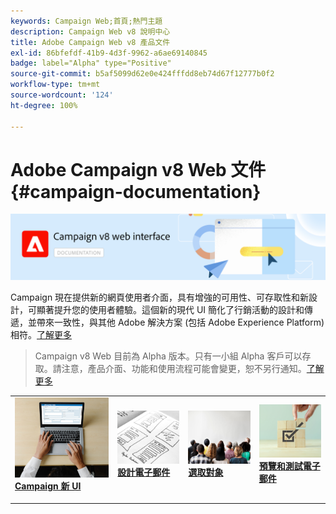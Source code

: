 ```yaml
---
keywords: Campaign Web;首頁;熱門主題
description: Campaign Web v8 說明中心
title: Adobe Campaign Web v8 產品文件
exl-id: 86bfefdf-41b9-4d3f-9962-a6ae69140845
badge: label="Alpha" type="Positive"
source-git-commit: b5af5099d62e0e424fffdd8eb74d67f12777b0f2
workflow-type: tm+mt
source-wordcount: '124'
ht-degree: 100%

---
```


# Adobe Campaign v8 Web 文件 {#campaign-documentation}

![](assets/do-not-localize/banner-documentationv8.png)

Campaign 現在提供新的網頁使用者介面，具有增強的可用性、可存取性和新設計，可顯著提升您的使用者體驗。這個新的現代 UI 簡化了行銷活動的設計和傳遞，並帶來一致性，與其他 Adobe 解決方案 (包括 Adobe Experience Platform) 相符。[了解更多](get-started/get-started.md)

>Campaign v8 Web 目前為 Alpha 版本。只有一小組 Alpha 客戶可以存取。請注意，產品介面、功能和使用流程可能會變更，恕不另行通知。[了解更多](rn/release-notes.md)


<table style="table-layout:fixed"><tr style="border: 0;">
<td>
<a href="get-started/user-interface.md">
<img alt="新 UI" src="assets/do-not-localize/email-create.jpeg">
</a>
<div><a href="get-started/user-interface.md"><strong>Campaign 新 UI</strong>
</div>
<p>
</td>
<td>
<a href="content/create-email-content.md">
<img alt="不常使用" src="assets/do-not-localize/email-design.jpg">
</a>
<div>
<a href="content/create-email-content.md"><strong>設計電子郵件</strong></a>
</div>
<p></td>
<td>
<a href="audience/about-audiences.md">
<img alt="對象" src="assets/do-not-localize/email-audience.jpg">
</a>
<div>
<a href="audience/about-audiences.md"><strong>選取對象</strong></a>
</div>
<p>
</td>
<td>
<a href="preview-test/proofs.md">
<img alt="驗證" src="assets/do-not-localize/email-preview.jpg">
</a>
<div>
<a href="preview-test/proofs.md"><strong>預覽和測試電子郵件</strong></a>
</div>
<p>
</td>
</tr></table>
